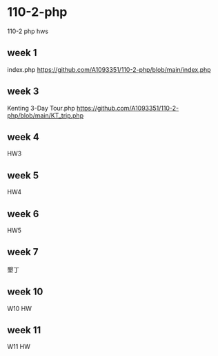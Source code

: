 # 110-2-php
110-2 php hws

## week 1
index.php
https://github.com/A1093351/110-2-php/blob/main/index.php
## week 3 
  Kenting 3-Day Tour.php
https://github.com/A1093351/110-2-php/blob/main/KT_trip.php
## week 4 
  HW3
## week 5 
  HW4
## week 6 
  HW5
## week 7 
  墾丁
## week 10 
  W10 HW
## week 11 
  W11 HW
